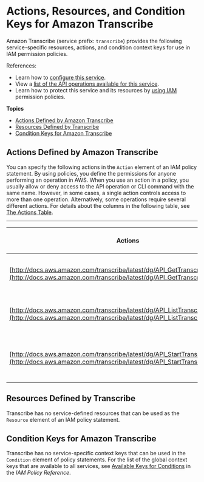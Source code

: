 # Actions, Resources, and Condition Keys for Amazon Transcribe<a name="list_amazontranscribe"></a>

Amazon Transcribe \(service prefix: `transcribe`\) provides the following service\-specific resources, actions, and condition context keys for use in IAM permission policies\.

References:
+ Learn how to [configure this service](http://docs.aws.amazon.com/transcribe/latest/dg/)\.
+ View a [list of the API operations available for this service](http://docs.aws.amazon.com/transcribe/latest/dg/)\.
+ Learn how to protect this service and its resources by [using IAM](http://docs.aws.amazon.com/transcribe/latest/dg/auth-and-access-control.html) permission policies\.

**Topics**
+ [Actions Defined by Amazon Transcribe](#amazontranscribe-actions-as-permissions)
+ [Resources Defined by Transcribe](#amazontranscribe-resources-for-iam-policies)
+ [Condition Keys for Amazon Transcribe](#amazontranscribe-policy-keys)

## Actions Defined by Amazon Transcribe<a name="amazontranscribe-actions-as-permissions"></a>

You can specify the following actions in the `Action` element of an IAM policy statement\. By using policies, you define the permissions for anyone performing an operation in AWS\. When you use an action in a policy, you usually allow or deny access to the API operation or CLI command with the same name\. However, in some cases, a single action controls access to more than one operation\. Alternatively, some operations require several different actions\. For details about the columns in the following table, see [The Actions Table](reference_policies_actions-resources-contextkeys.md#actions_table)\.


****  

| Actions | Description | Access Level | Resource Types \(\*required\) | Condition Keys | Dependent Actions | 
| --- | --- | --- | --- | --- | --- | 
| [http://docs.aws.amazon.com/transcribe/latest/dg/API_GetTranscriptionJob.html](http://docs.aws.amazon.com/transcribe/latest/dg/API_GetTranscriptionJob.html) | Returns information about a transcription job\. | Read |  |  |  | 
| [http://docs.aws.amazon.com/transcribe/latest/dg/API_ListTranscriptionJobs.html](http://docs.aws.amazon.com/transcribe/latest/dg/API_ListTranscriptionJobs.html) | Lists transcription jobs with the specified status\. | List |  |  |  | 
| [http://docs.aws.amazon.com/transcribe/latest/dg/API_StartTranscriptionJob.html](http://docs.aws.amazon.com/transcribe/latest/dg/API_StartTranscriptionJob.html) | Starts an asynchronous job to transcribe speech to text\. | Write |  |  |  | 

## Resources Defined by Transcribe<a name="amazontranscribe-resources-for-iam-policies"></a>

Transcribe has no service\-defined resources that can be used as the `Resource` element of an IAM policy statement\.

## Condition Keys for Amazon Transcribe<a name="amazontranscribe-policy-keys"></a>

Transcribe has no service\-specific context keys that can be used in the `Condition` element of policy statements\. For the list of the global context keys that are available to all services, see [Available Keys for Conditions](http://docs.aws.amazon.com/IAM/latest/UserGuide/reference_policies_condition-keys.html#AvailableKeys) in the *IAM Policy Reference*\.